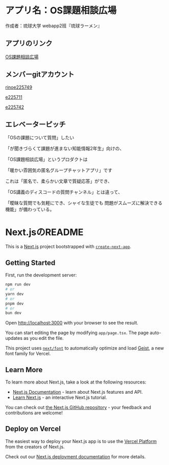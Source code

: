 # アプリ名：OS課題相談広場

作成者：琉球大学 webapp2班『琉球ラーメン』

## アプリのリンク

[OS課題相談広場](https://enpit-2024-web2.vercel.app/)

## メンバーgitアカウント

[rinoe225749](https://github.com/Rino225749)

[e225711](https://github.com/e225711)

[e225742](https://github.com/e225742)

## エレベーターピッチ

「OSの課題について質問」したい

「が聞きづらくて課題が進まない知能情報2年生」向けの、

「OS課題相談広場」というプロダクトは

「暖かい雰囲気の匿名グループチャットアプリ」です

これは「匿名で、柔らかい文章で質疑応答」ができ、

「OS講義のディスコードの質問チャンネル」とは違って、

「曖昧な質問でも気軽にでき、シャイな生徒でも
問題がスムーズに解決できる機能」が備わっている。

# Next.jsのREADME

This is a [Next.js](https://nextjs.org) project bootstrapped with [`create-next-app`](https://nextjs.org/docs/app/api-reference/cli/create-next-app).

## Getting Started

First, run the development server:

```bash
npm run dev
# or
yarn dev
# or
pnpm dev
# or
bun dev
```

Open [http://localhost:3000](http://localhost:3000) with your browser to see the result.

You can start editing the page by modifying `app/page.tsx`. The page auto-updates as you edit the file.

This project uses [`next/font`](https://nextjs.org/docs/app/building-your-application/optimizing/fonts) to automatically optimize and load [Geist](https://vercel.com/font), a new font family for Vercel.

## Learn More

To learn more about Next.js, take a look at the following resources:

- [Next.js Documentation](https://nextjs.org/docs) - learn about Next.js features and API.
- [Learn Next.js](https://nextjs.org/learn) - an interactive Next.js tutorial.

You can check out [the Next.js GitHub repository](https://github.com/vercel/next.js) - your feedback and contributions are welcome!

## Deploy on Vercel

The easiest way to deploy your Next.js app is to use the [Vercel Platform](https://vercel.com/new?utm_medium=default-template&filter=next.js&utm_source=create-next-app&utm_campaign=create-next-app-readme) from the creators of Next.js.

Check out our [Next.js deployment documentation](https://nextjs.org/docs/app/building-your-application/deploying) for more details.
